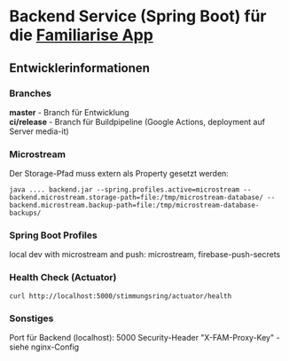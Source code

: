 # Backend Service (Spring Boot) für die [Familiarise App](https://devpost.com/software/virtuelle-stimmungsringe)

## Entwicklerinformationen
### Branches
**master** - Branch für Entwicklung  
**ci/release** - Branch für Buildpipeline (Google Actions, deployment auf Server media-it)

### Microstream
Der Storage-Pfad muss extern als Property gesetzt werden:

`java .... backend.jar --spring.profiles.active=microstream --backend.microstream.storage-path=file:/tmp/microstream-database/ --backend.microstream.backup-path=file:/tmp/microstream-database-backups/`

### Spring Boot Profiles
local dev with microstream and push: microstream, firebase-push-secrets

### Health Check (Actuator)
`curl http://localhost:5000/stimmungsring/actuator/health`

### Sonstiges
Port für Backend (localhost): 5000
Security-Header "X-FAM-Proxy-Key" - siehe nginx-Config
